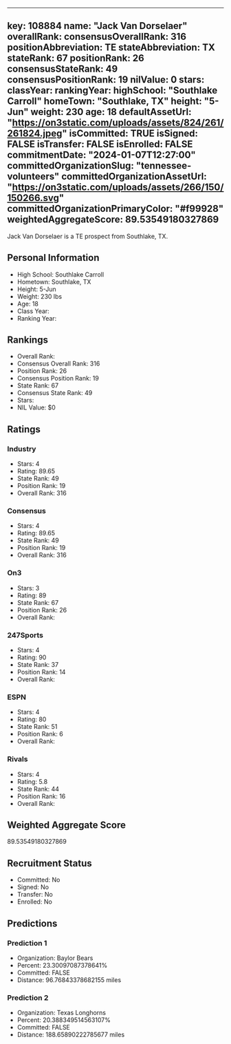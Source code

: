 ---
  key: 108884
  name: "Jack Van Dorselaer"
  overallRank: 
  consensusOverallRank: 316
  positionAbbreviation: TE
  stateAbbreviation: TX
  stateRank: 67
  positionRank: 26
  consensusStateRank: 49
  consensusPositionRank: 19
  nilValue: 0
  stars: 
  classYear: 
  rankingYear: 
  highSchool: "Southlake Carroll"
  homeTown: "Southlake, TX"
  height: "5-Jun"
  weight: 230
  age: 18
  defaultAssetUrl: "https://on3static.com/uploads/assets/824/261/261824.jpeg"
  isCommitted: TRUE
  isSigned: FALSE
  isTransfer: FALSE
  isEnrolled: FALSE
  commitmentDate: "2024-01-07T12:27:00"
  committedOrganizationSlug: "tennessee-volunteers"
  committedOrganizationAssetUrl: "https://on3static.com/uploads/assets/266/150/150266.svg"
  committedOrganizationPrimaryColor: "#f99928"
  weightedAggregateScore: 89.53549180327869
  ---
  
  Jack Van Dorselaer is a TE prospect from Southlake, TX.
  
  ## Personal Information
  - High School: Southlake Carroll
  - Hometown: Southlake, TX
  - Height: 5-Jun
  - Weight: 230 lbs
  - Age: 18
  - Class Year: 
  - Ranking Year: 
  
  ## Rankings
  - Overall Rank: 
  - Consensus Overall Rank: 316
  - Position Rank: 26
  - Consensus Position Rank: 19
  - State Rank: 67
  - Consensus State Rank: 49
  - Stars: 
  - NIL Value: $0
  
  ## Ratings
  
  ### Industry
  - Stars: 4
  - Rating: 89.65
  - State Rank: 49
  - Position Rank: 19
  - Overall Rank: 316
  
  ### Consensus
  - Stars: 4
  - Rating: 89.65
  - State Rank: 49
  - Position Rank: 19
  - Overall Rank: 316
  
  ### On3
  - Stars: 3
  - Rating: 89
  - State Rank: 67
  - Position Rank: 26
  - Overall Rank: 
  
  ### 247Sports
  - Stars: 4
  - Rating: 90
  - State Rank: 37
  - Position Rank: 14
  - Overall Rank: 
  
  ### ESPN
  - Stars: 4
  - Rating: 80
  - State Rank: 51
  - Position Rank: 6
  - Overall Rank: 
  
  ### Rivals
  - Stars: 4
  - Rating: 5.8
  - State Rank: 44
  - Position Rank: 16
  - Overall Rank: 
  
  ## Weighted Aggregate Score
  89.53549180327869
  
  ## Recruitment Status
  - Committed: No
  - Signed: No
  - Transfer: No
  - Enrolled: No
  
  
  
  ## Predictions
  
  ### Prediction 1
  - Organization: Baylor Bears
  - Percent: 23.30097087378641%
  - Committed: FALSE
  - Distance: 96.76843378682155 miles
  
  ### Prediction 2
  - Organization: Texas Longhorns
  - Percent: 20.388349514563107%
  - Committed: FALSE
  - Distance: 188.65890222785677 miles
  